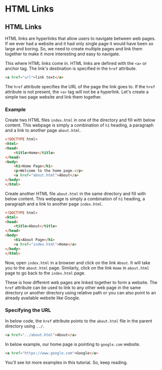 # HTML Links

## HTML Links

HTML links are hyperlinks that allow users to navigate between web pages. If we ever had a website and it had only single page it would have been so large and boring. So, we need to create multiple pages and link them together to make it more interesting and easy to navigate.

This where HTML links come in. HTML links are defined with the `<a>` or anchor tag. The link's destination is specified in the `href` attribute.

```html
<a href="url">link text</a>
```

The `href` attribute specifies the URL of the page the link goes to. If the `href` attribute is not present, the `<a>` tag will not be a hyperlink. Let's create a simple two page website and link them together.

### Example

Create two HTML files `index.html` in one of the directory and fill with below content. This webpage is simply a combination of `h1` heading, a paragraph and a link to another page `about.html`.

```html
<!DOCTYPE html>
<html>
<head>
    <title>Home</title>
</head>
<body>
    <h1>Home Page</h1>
    <p>Welcome to the home page.</p>
    <a href="about.html">About</a>
</body>
</html>
```

Create another HTML file `about.html` in the same directory and fill with below content. This webpage is simply a combination of `h1` heading, a paragraph and a link to another page `index.html`.

```html
<!DOCTYPE html>
<html>
<head>
    <title>About</title>
</head>
<body>
    <h1>About Page</h1>
    <a href="index.html">Home</a>
</body>
</html>
```

Now, open `index.html` in a browser and click on the link `About`. It will take you to the `about.html` page. Similarly, click on the link `Home` in `about.html` page to go back to the `index.html` page.

These is how different web pages are linked together to form a website. The `href` attribute can be used to link to any other web page in the same directory or another directory using relative path or you can also point to an already available website like Google.

### Specifying the URL

In below code, the `href` attribute points to the `about.html` file in the parent directory using `../`.

```html
<a href="../about.html">About</a>
```

In below example, our home page is pointing to `google.com` website.

```html
<a href="https://www.google.com">Google</a>
```

You'll see lot more examples in this tutorial. So, keep reading.